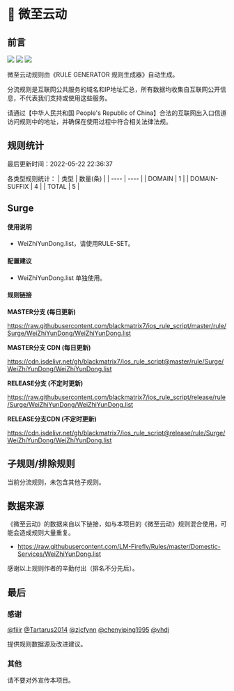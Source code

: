 # 🧸 微至云动

## 前言

![](https://shields.io/badge/-移除重复规则-ff69b4) ![](https://shields.io/badge/-DOMAIN与DOMAIN--SUFFIX合并-green) ![](https://shields.io/badge/-IP--CIDR(6)合并-blueviolet) 

微至云动规则由《RULE GENERATOR 规则生成器》自动生成。

分流规则是互联网公共服务的域名和IP地址汇总，所有数据均收集自互联网公开信息，不代表我们支持或使用这些服务。

请通过【中华人民共和国 People's Republic of China】合法的互联网出入口信道访问规则中的地址，并确保在使用过程中符合相关法律法规。

## 规则统计

最后更新时间：2022-05-22 22:36:37

各类型规则统计：
| 类型 | 数量(条)  | 
| ---- | ----  |
| DOMAIN | 1  | 
| DOMAIN-SUFFIX | 4  | 
| TOTAL | 5  | 


## Surge 

#### 使用说明
- WeiZhiYunDong.list，请使用RULE-SET。

#### 配置建议
- WeiZhiYunDong.list 单独使用。

#### 规则链接
**MASTER分支 (每日更新)**

https://raw.githubusercontent.com/blackmatrix7/ios_rule_script/master/rule/Surge/WeiZhiYunDong/WeiZhiYunDong.list

**MASTER分支 CDN (每日更新)**

https://cdn.jsdelivr.net/gh/blackmatrix7/ios_rule_script@master/rule/Surge/WeiZhiYunDong/WeiZhiYunDong.list

**RELEASE分支 (不定时更新)**

https://raw.githubusercontent.com/blackmatrix7/ios_rule_script/release/rule/Surge/WeiZhiYunDong/WeiZhiYunDong.list

**RELEASE分支CDN (不定时更新)**

https://cdn.jsdelivr.net/gh/blackmatrix7/ios_rule_script@release/rule/Surge/WeiZhiYunDong/WeiZhiYunDong.list

## 子规则/排除规则


当前分流规则，未包含其他子规则。

## 数据来源

《微至云动》的数据来自以下链接，如与本项目的《微至云动》规则混合使用，可能会造成规则大量重复。

- https://raw.githubusercontent.com/LM-Firefly/Rules/master/Domestic-Services/WeiZhiYunDong.list


感谢以上规则作者的辛勤付出（排名不分先后）。

## 最后

### 感谢

[@fiiir](https://github.com/fiiir) [@Tartarus2014](https://github.com/Tartarus2014) [@zjcfynn](https://github.com/zjcfynn) [@chenyiping1995](https://github.com/chenyiping1995) [@vhdj](https://github.com/vhdj)

提供规则数据源及改进建议。

### 其他

请不要对外宣传本项目。